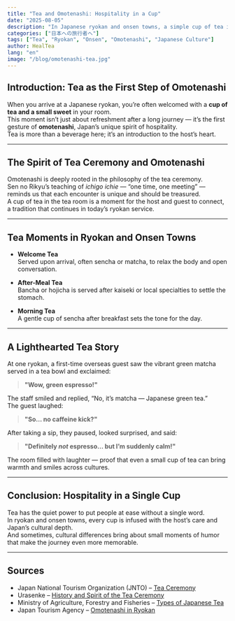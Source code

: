 ```yaml
---
title: "Tea and Omotenashi: Hospitality in a Cup"
date: "2025-08-05"
description: "In Japanese ryokan and onsen towns, a simple cup of tea is more than a drink — it’s the first step of heartfelt omotenashi. Discover its cultural meaning and enjoy a lighthearted tea-time story."
categories: ["日本への旅行者へ"]
tags: ["Tea", "Ryokan", "Onsen", "Omotenashi", "Japanese Culture"]
author: HealTea
lang: "en"
image: "/blog/omotenashi-tea.jpg"
---
```


## Introduction: Tea as the First Step of Omotenashi

When you arrive at a Japanese ryokan, you’re often welcomed with a **cup of tea and a small sweet** in your room.  
This moment isn’t just about refreshment after a long journey — it’s the first gesture of **omotenashi**, Japan’s unique spirit of hospitality.  
Tea is more than a beverage here; it’s an introduction to the host’s heart.

---

## The Spirit of Tea Ceremony and Omotenashi

Omotenashi is deeply rooted in the philosophy of the tea ceremony.  
Sen no Rikyu’s teaching of *ichigo ichie* — “one time, one meeting” — reminds us that each encounter is unique and should be treasured.  
A cup of tea in the tea room is a moment for the host and guest to connect, a tradition that continues in today’s ryokan service.

---

## Tea Moments in Ryokan and Onsen Towns

- **Welcome Tea**  
  Served upon arrival, often sencha or matcha, to relax the body and open conversation.

- **After-Meal Tea**  
  Bancha or hojicha is served after kaiseki or local specialties to settle the stomach.

- **Morning Tea**  
  A gentle cup of sencha after breakfast sets the tone for the day.

---

## A Lighthearted Tea Story

At one ryokan, a first-time overseas guest saw the vibrant green matcha served in a tea bowl and exclaimed:  
> **"Wow, green espresso!"**

The staff smiled and replied, “No, it’s matcha — Japanese green tea.”  
The guest laughed:  
> **"So… no caffeine kick?"**

After taking a sip, they paused, looked surprised, and said:  
> **"Definitely *not* espresso… but I’m suddenly calm!"**

The room filled with laughter — proof that even a small cup of tea can bring warmth and smiles across cultures.

---

## Conclusion: Hospitality in a Single Cup

Tea has the quiet power to put people at ease without a single word.  
In ryokan and onsen towns, every cup is infused with the host’s care and Japan’s cultural depth.  
And sometimes, cultural differences bring about small moments of humor that make the journey even more memorable.

---

## Sources

- Japan National Tourism Organization (JNTO) – [Tea Ceremony](https://www.japan.travel/en/uk/experience/traditional-tea-ceremony/)  
- Urasenke – [History and Spirit of the Tea Ceremony](https://www.urasenke.or.jp/textc/)  
- Ministry of Agriculture, Forestry and Fisheries – [Types of Japanese Tea](https://www.maff.go.jp/j/seisan/ryutu/cha/)  
- Japan Tourism Agency – [Omotenashi in Ryokan](https://www.mlit.go.jp/kankocho/)
